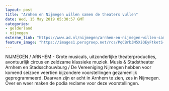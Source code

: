 ```yaml
---
layout: post
title: "Arnhem en Nijmegen willen samen de theaters vullen"
date: Wed, 15 May 2019 05:30:57 GMT
categories: 
- gelderland 
- nijmegen 
externe_link: "https://www.ad.nl/nijmegen/arnhem-en-nijmegen-willen-samen-de-theaters-vullen~ac93bc85/"
feature_image: "https://images1.persgroep.net/rcs/PqCBrbJM5XiQEyFtketS-gycTXI/diocontent/148235832/_fitwidth/400/?appId=21791a8992982cd8da851550a453bd7f&quality=0.7"
---
```


NIJMEGEN / ARNHEM - Grote musicals, uitzonderlijke theaterproducties, avontuurlijk circus en zeldzame klassieke muziek. Musis & Stadstheater Arnhem en Stadsschouwburg / De Vereeniging Nijmegen hebben voor komend seizoen veertien bijzondere voorstellingen gezamenlijk geprogrammeerd. Daarvan zijn er acht in Arnhem te zien, zes in Nijmegen. Over en weer maken de podia reclame voor deze voorstellingen.

